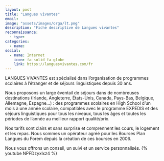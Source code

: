 ```yaml
---
layout: post
title: "Langues vivantes"
email: 
image: "assets/images/orga/lt.png"
description: "Fiche descriptive de Langues vivantes"
reconnaissance:
  - type: 
categories: 
  - name: 
social:
  - name: Internet
    icon: fa-solid fa-globe
    link: https://languesvivantes.com/fr
---
```

LANGUES VIVANTES est spécialisé dans l’organisation de programmes scolaires à l’étranger et de séjours linguistiques depuis 30 ans.

Nous proposons un large éventail de séjours dans de nombreuses destinations (Irlande, Angleterre, États-Unis, Canada, Pays-Bas, Belgique, Allemagne, Espagne…) : des programmes scolaires en High School d’un mois à une année scolaire, compatibles avec le programme EXPÉDIS et des séjours linguistiques pour tous les niveaux, tous les âges et toutes les périodes de l’année au meilleur rapport qualité/prix.

Nos tarifs sont clairs et sans surprise et comprennent les cours, le logement et les repas. Nous sommes un opérateur agréé pour les Bourses Plan Langues du Forem depuis la création de ces bourses en 2006.

Nous vous offrons un conseil, un suivi et un service personnalisés.
{% youtube NPFDzyxlxz4 %}
